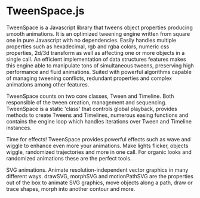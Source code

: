# TweenSpace.js

TweenSpace is a Javascript library that tweens object properties producing smooth animations. It is an optimized tweening engine written from square one in pure Javascript with no dependencies. Easily handles multiple properties such as hexadecimal, rgb and rgba colors, numeric css properties, 2d/3d transform as well as affecting one or more objects in a single call.  An efficient implementation of data structures features makes this engine able to manipulate tons of simultaneous tweens, preserving high performance and fluid animations. Suited with powerful algorithms capable of managing tweening conflicts, redundant properties and complex animations among other features.

TweenSpace counts on two core classes, Tween and Timeline. Both responsible of the tween creation, management and sequencing. TweenSpace is a static 'class' that controls global playback, provides methods to create Tweens and Timelines, numerous easing functions and contains the engine loop which handles iterations over Tween and Timeline instances.

Time for effects! TweenSpace provides powerful effects such as wave and wiggle to enhance even more your animations. Make lights flicker, objects wiggle, randomized trajectories and more in one call. For organic looks and randomized animations these are the perfect tools.

SVG animations. Animate resolution-independent vector graphics in many different ways. drawSVG, morphSVG and motionPathSVG are the properties out of the box to animate SVG graphics, move objects along a path, draw or trace shapes, morph into another contour and more.